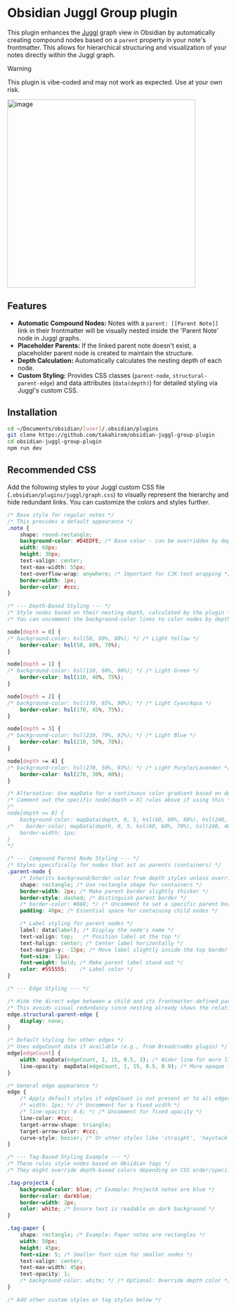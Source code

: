 # Obsidian Juggl Group plugin

This plugin enhances the [Juggl](https://juggl.io/) graph view in Obsidian by automatically creating compound nodes based on a `parent` property in your note's frontmatter. This allows for hierarchical structuring and visualization of your notes directly within the Juggl graph.

> [!WARNING]  
> This plugin is vibe-coded and may not work as expected. Use at your own risk.

<img width="428" alt="image" src="https://github.com/user-attachments/assets/bf9ad6b6-f802-4b5e-8e6a-2ab16cb6de1d" />

## Features

*   **Automatic Compound Nodes:** Notes with a `parent: [[Parent Note]]` link in their frontmatter will be visually nested inside the 'Parent Note' node in Juggl graphs.
*   **Placeholder Parents:** If the linked parent note doesn't exist, a placeholder parent node is created to maintain the structure.
*   **Depth Calculation:** Automatically calculates the nesting depth of each node.
*   **Custom Styling:** Provides CSS classes (`parent-node`, `structural-parent-edge`) and data attributes (`data(depth)`) for detailed styling via Juggl's custom CSS.

## Installation

```sh
cd ~/Documents/obsidian/[user]/.obsidian/plugins
git clone https://github.com/takahirom/obsidian-juggl-group-plugin
cd obsidian-juggl-group-plugin
npm run dev
```

## Recommended CSS

Add the following styles to your Juggl custom CSS file (`.obsidian/plugins/juggl/graph.css`) to visually represent the hierarchy and hide redundant links. You can customize the colors and styles further.

```css
/* Base style for regular notes */
/* This provides a default appearance */
.note {
    shape: round-rectangle;
    background-color: #D4EDFE; /* Base color - can be overridden by depth or tags */
    width: 60px;
    height: 30px;
    text-valign: center;
    text-max-width: 55px;
    text-overflow-wrap: anywhere; /* Important for CJK text wrapping */
    border-width: 1px;
    border-color: #ccc;
}

/* --- Depth-Based Styling --- */
/* Style nodes based on their nesting depth, calculated by the plugin */
/* You can uncomment the background-color lines to color nodes by depth */

node[depth = 0] {
/* background-color: hsl(50, 80%, 88%); */ /* Light Yellow */
    border-color: hsl(50, 60%, 70%);
}

node[depth = 1] {
/* background-color: hsl(110, 60%, 90%); */ /* Light Green */
    border-color: hsl(110, 40%, 75%);
}

node[depth = 2] {
/* background-color: hsl(170, 65%, 90%); */ /* Light Cyan/Aqua */
    border-color: hsl(170, 45%, 75%);
}

node[depth = 3] {
/* background-color: hsl(210, 70%, 92%); */ /* Light Blue */
    border-color: hsl(210, 50%, 78%);
}

node[depth >= 4] {
/* background-color: hsl(270, 50%, 93%); */ /* Light Purple/Lavender */
    border-color: hsl(270, 30%, 80%);
}

/* Alternative: Use mapData for a continuous color gradient based on depth */
/* Comment out the specific node[depth = X] rules above if using this */
/*
node[depth >= 0] {
    background-color: mapData(depth, 0, 5, hsl(60, 80%, 88%), hsl(240, 60%, 88%)); /* Yellow to Blue gradient */
/*    border-color: mapData(depth, 0, 5, hsl(60, 60%, 70%), hsl(240, 40%, 70%));
    border-width: 1px;
}
*/

/* --- Compound Parent Node Styling --- */
/* Styles specifically for nodes that act as parents (containers) */
.parent-node {
    /* Inherits background/border color from depth styles unless overridden */
    shape: rectangle; /* Use rectangle shape for containers */
    border-width: 2px; /* Make parent border slightly thicker */
    border-style: dashed; /* Distinguish parent border */
    /* border-color: #888; */ /* Uncomment to set a specific parent border color */
    padding: 40px; /* Essential space for containing child nodes */

    /* Label styling for parent nodes */
    label: data(label); /* Display the node's name */
    text-valign: top;   /* Position label at the top */
    text-halign: center; /* Center label horizontally */
    text-margin-y: -15px; /* Move label slightly inside the top border */
    font-size: 12px;
    font-weight: bold; /* Make parent label stand out */
    color: #555555;    /* Label color */
}

/* --- Edge Styling --- */

/* Hide the direct edge between a child and its frontmatter-defined parent */
/* This avoids visual redundancy since nesting already shows the relationship */
edge.structural-parent-edge {
    display: none;
}

/* Default styling for other edges */
/* Uses edgeCount data if available (e.g., from Breadcrumbs plugin) */
edge[edgeCount] {
    width: mapData(edgeCount, 1, 15, 0.5, 3); /* Wider line for more links */
    line-opacity: mapData(edgeCount, 1, 15, 0.5, 0.9); /* More opaque for more links */
}

/* General edge appearance */
edge {
    /* Apply default styles if edgeCount is not present or to all edges */
    /* width: 1px; */ /* Uncomment for a fixed width */
    /* line-opacity: 0.6; */ /* Uncomment for fixed opacity */
    line-color: #ccc;
    target-arrow-shape: triangle;
    target-arrow-color: #ccc;
    curve-style: bezier; /* Or other styles like 'straight', 'haystack' */
}

/* --- Tag-Based Styling Example --- */
/* These rules style nodes based on Obsidian tags */
/* They might override depth-based colors depending on CSS order/specificity */

.tag-projectA {
    background-color: blue; /* Example: ProjectA notes are blue */
    border-color: darkblue;
    border-width: 2px;
    color: white; /* Ensure text is readable on dark background */
}

.tag-paper {
    shape: rectangle; /* Example: Paper notes are rectangles */
    width: 50px;
    height: 45px;
    font-size: 5; /* Smaller font size for smaller nodes */
    text-valign: center;
    text-max-width: 45px;
    text-opacity: 1;
    /* background-color: white; */ /* Optional: Override depth color */
}

/* Add other custom styles or tag styles below */
```